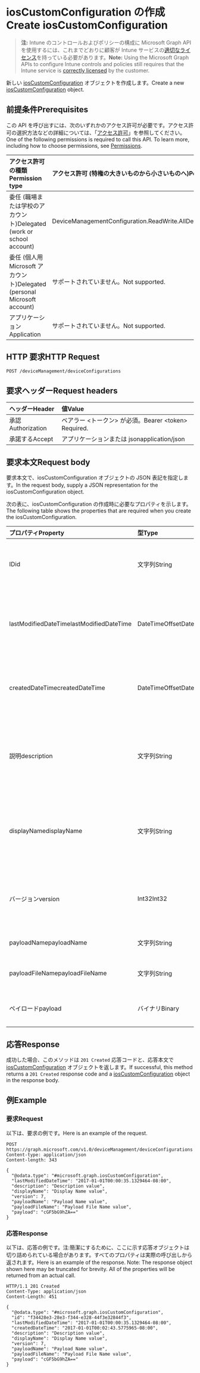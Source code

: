 # <a name="create-ioscustomconfiguration"></a><span data-ttu-id="43cfa-101">iosCustomConfiguration の作成</span><span class="sxs-lookup"><span data-stu-id="43cfa-101">Create iosCustomConfiguration</span></span>

> <span data-ttu-id="43cfa-102">**注:** Intune のコントロールおよびポリシーの構成に Microsoft Graph API を使用するには、これまでどおりに顧客が Intune サービスの[適切なライセンス](https://go.microsoft.com/fwlink/?linkid=839381)を持っている必要があります。</span><span class="sxs-lookup"><span data-stu-id="43cfa-102">**Note:** Using the Microsoft Graph APIs to configure Intune controls and policies still requires that the Intune service is [correctly licensed](https://go.microsoft.com/fwlink/?linkid=839381) by the customer.</span></span>

<span data-ttu-id="43cfa-103">新しい [iosCustomConfiguration](../resources/intune_deviceconfig_ioscustomconfiguration.md) オブジェクトを作成します。</span><span class="sxs-lookup"><span data-stu-id="43cfa-103">Create a new [iosCustomConfiguration](../resources/intune_deviceconfig_ioscustomconfiguration.md) object.</span></span>
## <a name="prerequisites"></a><span data-ttu-id="43cfa-104">前提条件</span><span class="sxs-lookup"><span data-stu-id="43cfa-104">Prerequisites</span></span>
<span data-ttu-id="43cfa-p101">この API を呼び出すには、次のいずれかのアクセス許可が必要です。アクセス許可の選択方法などの詳細については、「[アクセス許可](../../../concepts/permissions_reference.md)」を参照してください。</span><span class="sxs-lookup"><span data-stu-id="43cfa-p101">One of the following permissions is required to call this API. To learn more, including how to choose permissions, see [Permissions](../../../concepts/permissions_reference.md).</span></span>

|<span data-ttu-id="43cfa-107">アクセス許可の種類</span><span class="sxs-lookup"><span data-stu-id="43cfa-107">Permission type</span></span>|<span data-ttu-id="43cfa-108">アクセス許可 (特権の大きいものから小さいものへ)</span><span class="sxs-lookup"><span data-stu-id="43cfa-108">Permissions (from most to least privileged)</span></span>|
|:---|:---|
|<span data-ttu-id="43cfa-109">委任 (職場または学校のアカウント)</span><span class="sxs-lookup"><span data-stu-id="43cfa-109">Delegated (work or school account)</span></span>|<span data-ttu-id="43cfa-110">DeviceManagementConfiguration.ReadWrite.All</span><span class="sxs-lookup"><span data-stu-id="43cfa-110">DeviceManagementConfiguration.ReadWrite.All</span></span>|
|<span data-ttu-id="43cfa-111">委任 (個人用 Microsoft アカウント)</span><span class="sxs-lookup"><span data-stu-id="43cfa-111">Delegated (personal Microsoft account)</span></span>|<span data-ttu-id="43cfa-112">サポートされていません。</span><span class="sxs-lookup"><span data-stu-id="43cfa-112">Not supported.</span></span>|
|<span data-ttu-id="43cfa-113">アプリケーション</span><span class="sxs-lookup"><span data-stu-id="43cfa-113">Application</span></span>|<span data-ttu-id="43cfa-114">サポートされていません。</span><span class="sxs-lookup"><span data-stu-id="43cfa-114">Not supported.</span></span>|

## <a name="http-request"></a><span data-ttu-id="43cfa-115">HTTP 要求</span><span class="sxs-lookup"><span data-stu-id="43cfa-115">HTTP Request</span></span>
<!-- {
  "blockType": "ignored"
}
-->
``` http
POST /deviceManagement/deviceConfigurations
```

## <a name="request-headers"></a><span data-ttu-id="43cfa-116">要求ヘッダー</span><span class="sxs-lookup"><span data-stu-id="43cfa-116">Request headers</span></span>
|<span data-ttu-id="43cfa-117">ヘッダー</span><span class="sxs-lookup"><span data-stu-id="43cfa-117">Header</span></span>|<span data-ttu-id="43cfa-118">値</span><span class="sxs-lookup"><span data-stu-id="43cfa-118">Value</span></span>|
|:---|:---|
|<span data-ttu-id="43cfa-119">承認</span><span class="sxs-lookup"><span data-stu-id="43cfa-119">Authorization</span></span>|<span data-ttu-id="43cfa-120">ベアラー &lt;トークン&gt; が必須。</span><span class="sxs-lookup"><span data-stu-id="43cfa-120">Bearer &lt;token&gt; Required.</span></span>|
|<span data-ttu-id="43cfa-121">承諾する</span><span class="sxs-lookup"><span data-stu-id="43cfa-121">Accept</span></span>|<span data-ttu-id="43cfa-122">アプリケーションまたは json</span><span class="sxs-lookup"><span data-stu-id="43cfa-122">application/json</span></span>|

## <a name="request-body"></a><span data-ttu-id="43cfa-123">要求本文</span><span class="sxs-lookup"><span data-stu-id="43cfa-123">Request body</span></span>
<span data-ttu-id="43cfa-124">要求本文で、iosCustomConfiguration オブジェクトの JSON 表記を指定します。</span><span class="sxs-lookup"><span data-stu-id="43cfa-124">In the request body, supply a JSON representation for the iosCustomConfiguration object.</span></span>

<span data-ttu-id="43cfa-125">次の表に、iosCustomConfiguration の作成時に必要なプロパティを示します。</span><span class="sxs-lookup"><span data-stu-id="43cfa-125">The following table shows the properties that are required when you create the iosCustomConfiguration.</span></span>

|<span data-ttu-id="43cfa-126">プロパティ</span><span class="sxs-lookup"><span data-stu-id="43cfa-126">Property</span></span>|<span data-ttu-id="43cfa-127">型</span><span class="sxs-lookup"><span data-stu-id="43cfa-127">Type</span></span>|<span data-ttu-id="43cfa-128">説明</span><span class="sxs-lookup"><span data-stu-id="43cfa-128">Description</span></span>|
|:---|:---|:---|
|<span data-ttu-id="43cfa-129">ID</span><span class="sxs-lookup"><span data-stu-id="43cfa-129">id</span></span>|<span data-ttu-id="43cfa-130">文字列</span><span class="sxs-lookup"><span data-stu-id="43cfa-130">String</span></span>|<span data-ttu-id="43cfa-131">エンティティのキー。</span><span class="sxs-lookup"><span data-stu-id="43cfa-131">Key of the entity.</span></span> <span data-ttu-id="43cfa-132">[deviceConfiguration](../resources/intune_deviceconfig_deviceconfiguration.md) から継承します</span><span class="sxs-lookup"><span data-stu-id="43cfa-132">Inherited from [deviceConfiguration](../resources/intune_deviceconfig_deviceconfiguration.md)</span></span>|
|<span data-ttu-id="43cfa-133">lastModifiedDateTime</span><span class="sxs-lookup"><span data-stu-id="43cfa-133">lastModifiedDateTime</span></span>|<span data-ttu-id="43cfa-134">DateTimeOffset</span><span class="sxs-lookup"><span data-stu-id="43cfa-134">DateTimeOffset</span></span>|<span data-ttu-id="43cfa-135">オブジェクトが最後に変更された DateTime。</span><span class="sxs-lookup"><span data-stu-id="43cfa-135">DateTime the object was last modified.</span></span> <span data-ttu-id="43cfa-136">[deviceConfiguration](../resources/intune_deviceconfig_deviceconfiguration.md) から継承します</span><span class="sxs-lookup"><span data-stu-id="43cfa-136">Inherited from [deviceConfiguration](../resources/intune_deviceconfig_deviceconfiguration.md)</span></span>|
|<span data-ttu-id="43cfa-137">createdDateTime</span><span class="sxs-lookup"><span data-stu-id="43cfa-137">createdDateTime</span></span>|<span data-ttu-id="43cfa-138">DateTimeOffset</span><span class="sxs-lookup"><span data-stu-id="43cfa-138">DateTimeOffset</span></span>|<span data-ttu-id="43cfa-139">オブジェクトが作成された DateTime。</span><span class="sxs-lookup"><span data-stu-id="43cfa-139">DateTime the object was created.</span></span> <span data-ttu-id="43cfa-140">[deviceConfiguration](../resources/intune_deviceconfig_deviceconfiguration.md) から継承します</span><span class="sxs-lookup"><span data-stu-id="43cfa-140">Inherited from [deviceConfiguration](../resources/intune_deviceconfig_deviceconfiguration.md)</span></span>|
|<span data-ttu-id="43cfa-141">説明</span><span class="sxs-lookup"><span data-stu-id="43cfa-141">description</span></span>|<span data-ttu-id="43cfa-142">文字列</span><span class="sxs-lookup"><span data-stu-id="43cfa-142">String</span></span>|<span data-ttu-id="43cfa-143">デバイス構成について管理者が提供した説明。</span><span class="sxs-lookup"><span data-stu-id="43cfa-143">Admin provided description of the Device Configuration.</span></span> <span data-ttu-id="43cfa-144">[deviceConfiguration](../resources/intune_deviceconfig_deviceconfiguration.md) から継承します</span><span class="sxs-lookup"><span data-stu-id="43cfa-144">Inherited from [deviceConfiguration](../resources/intune_deviceconfig_deviceconfiguration.md)</span></span>|
|<span data-ttu-id="43cfa-145">displayName</span><span class="sxs-lookup"><span data-stu-id="43cfa-145">displayName</span></span>|<span data-ttu-id="43cfa-146">文字列</span><span class="sxs-lookup"><span data-stu-id="43cfa-146">String</span></span>|<span data-ttu-id="43cfa-147">デバイス構成について管理者が指定した名前。</span><span class="sxs-lookup"><span data-stu-id="43cfa-147">Admin provided name of the device configuration.</span></span> <span data-ttu-id="43cfa-148">[deviceConfiguration](../resources/intune_deviceconfig_deviceconfiguration.md) から継承します</span><span class="sxs-lookup"><span data-stu-id="43cfa-148">Inherited from [deviceConfiguration](../resources/intune_deviceconfig_deviceconfiguration.md)</span></span>|
|<span data-ttu-id="43cfa-149">バージョン</span><span class="sxs-lookup"><span data-stu-id="43cfa-149">version</span></span>|<span data-ttu-id="43cfa-150">Int32</span><span class="sxs-lookup"><span data-stu-id="43cfa-150">Int32</span></span>|<span data-ttu-id="43cfa-151">デバイス構成のバージョン。</span><span class="sxs-lookup"><span data-stu-id="43cfa-151">Version of the device configuration.</span></span> <span data-ttu-id="43cfa-152">[deviceConfiguration](../resources/intune_deviceconfig_deviceconfiguration.md) から継承します</span><span class="sxs-lookup"><span data-stu-id="43cfa-152">Inherited from [deviceConfiguration](../resources/intune_deviceconfig_deviceconfiguration.md)</span></span>|
|<span data-ttu-id="43cfa-153">payloadName</span><span class="sxs-lookup"><span data-stu-id="43cfa-153">payloadName</span></span>|<span data-ttu-id="43cfa-154">文字列</span><span class="sxs-lookup"><span data-stu-id="43cfa-154">String</span></span>|<span data-ttu-id="43cfa-155">ユーザーに表示される名前。</span><span class="sxs-lookup"><span data-stu-id="43cfa-155">Name that is displayed to the user.</span></span>|
|<span data-ttu-id="43cfa-156">payloadFileName</span><span class="sxs-lookup"><span data-stu-id="43cfa-156">payloadFileName</span></span>|<span data-ttu-id="43cfa-157">文字列</span><span class="sxs-lookup"><span data-stu-id="43cfa-157">String</span></span>|<span data-ttu-id="43cfa-158">ペイロード ファイル名 (\*.mobileconfig</span><span class="sxs-lookup"><span data-stu-id="43cfa-158">Payload file name (\*.mobileconfig</span></span> | <span data-ttu-id="43cfa-159">\*.xml)。</span><span class="sxs-lookup"><span data-stu-id="43cfa-159">\*.xml).</span></span>|
|<span data-ttu-id="43cfa-160">ペイロード</span><span class="sxs-lookup"><span data-stu-id="43cfa-160">payload</span></span>|<span data-ttu-id="43cfa-161">バイナリ</span><span class="sxs-lookup"><span data-stu-id="43cfa-161">Binary</span></span>|<span data-ttu-id="43cfa-162">ペイロード。</span><span class="sxs-lookup"><span data-stu-id="43cfa-162">Payload.</span></span> <span data-ttu-id="43cfa-163">(UTF8 でエンコードされたバイト配列)</span><span class="sxs-lookup"><span data-stu-id="43cfa-163">(UTF8 encoded byte array)</span></span>|



## <a name="response"></a><span data-ttu-id="43cfa-164">応答</span><span class="sxs-lookup"><span data-stu-id="43cfa-164">Response</span></span>
<span data-ttu-id="43cfa-165">成功した場合、このメソッドは `201 Created` 応答コードと、応答本文で [iosCustomConfiguration](../resources/intune_deviceconfig_ioscustomconfiguration.md) オブジェクトを返します。</span><span class="sxs-lookup"><span data-stu-id="43cfa-165">If successful, this method returns a `201 Created` response code and a [iosCustomConfiguration](../resources/intune_deviceconfig_ioscustomconfiguration.md) object in the response body.</span></span>

## <a name="example"></a><span data-ttu-id="43cfa-166">例</span><span class="sxs-lookup"><span data-stu-id="43cfa-166">Example</span></span>
### <a name="request"></a><span data-ttu-id="43cfa-167">要求</span><span class="sxs-lookup"><span data-stu-id="43cfa-167">Request</span></span>
<span data-ttu-id="43cfa-168">以下は、要求の例です。</span><span class="sxs-lookup"><span data-stu-id="43cfa-168">Here is an example of the request.</span></span>
``` http
POST https://graph.microsoft.com/v1.0/deviceManagement/deviceConfigurations
Content-type: application/json
Content-length: 343

{
  "@odata.type": "#microsoft.graph.iosCustomConfiguration",
  "lastModifiedDateTime": "2017-01-01T00:00:35.1329464-08:00",
  "description": "Description value",
  "displayName": "Display Name value",
  "version": 7,
  "payloadName": "Payload Name value",
  "payloadFileName": "Payload File Name value",
  "payload": "cGF5bG9hZA=="
}
```

### <a name="response"></a><span data-ttu-id="43cfa-169">応答</span><span class="sxs-lookup"><span data-stu-id="43cfa-169">Response</span></span>
<span data-ttu-id="43cfa-p109">以下は、応答の例です。注:簡潔にするために、ここに示す応答オブジェクトは切り詰められている場合があります。すべてのプロパティは実際の呼び出しから返されます。</span><span class="sxs-lookup"><span data-stu-id="43cfa-p109">Here is an example of the response. Note: The response object shown here may be truncated for brevity. All of the properties will be returned from an actual call.</span></span>
``` http
HTTP/1.1 201 Created
Content-Type: application/json
Content-Length: 451

{
  "@odata.type": "#microsoft.graph.iosCustomConfiguration",
  "id": "f34428e3-28e3-f344-e328-44f3e32844f3",
  "lastModifiedDateTime": "2017-01-01T00:00:35.1329464-08:00",
  "createdDateTime": "2017-01-01T00:02:43.5775965-08:00",
  "description": "Description value",
  "displayName": "Display Name value",
  "version": 7,
  "payloadName": "Payload Name value",
  "payloadFileName": "Payload File Name value",
  "payload": "cGF5bG9hZA=="
}
```








